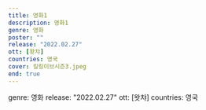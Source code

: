 ```yaml
---
title: 영화1
description: 영화1
genre: 영화
poster: ""
release: "2022.02.27"
ott: [왓챠]
countries: 영국
cover: 킬링이브시즌3.jpeg
end: true
---
```


genre: 영화
release: "2022.02.27"
ott: [왓챠]
countries: 영국
